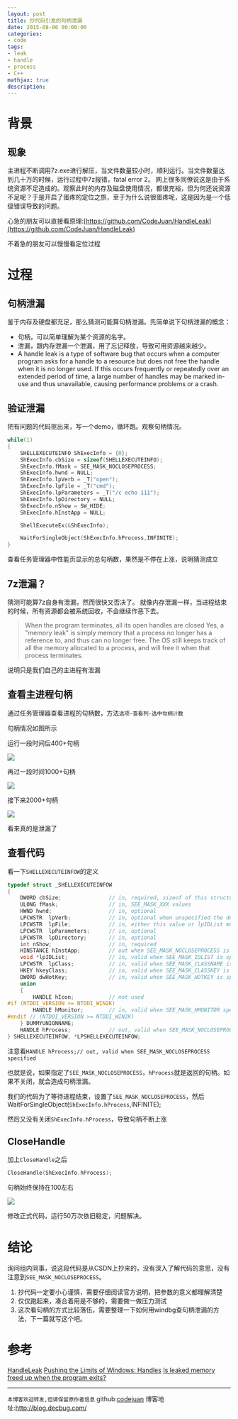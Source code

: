 ```yaml
---
layout: post
title: 抄代码引发的句柄泄漏
date: 2015-08-06 00:00:00
categories:
- code
tags: 
- leak
- handle
- process
- C++
mathjax: true
description: 
---
```



# 背景

## 现象
主进程不断调用7z.exe进行解压，当文件数量较小时，顺利运行。当文件数量达到几十万的时候，运行过程中7z报错，fatal error 2。
网上很多同僚说这是由于系统资源不足造成的。观察此时的内存及磁盘使用情况，都很充裕，但为何还说资源不足呢？于是开启了蛋疼的定位之旅，至于为什么说很蛋疼呢，这是因为是一个低级错误导致的问题。

心急的朋友可以直接看原理:[https://github.com/CodeJuan/HandleLeak](https://github.com/CodeJuan/HandleLeak)

不着急的朋友可以慢慢看定位过程

<!--more-->

# 过程

## 句柄泄漏

鉴于内存及硬盘都充足，那么猜测可能算句柄泄漏。先简单说下句柄泄漏的概念：

- 句柄，可以简单理解为某个资源的名字。
- 泄漏，跟内存泄漏一个泄漏，用了忘记释放，导致可用资源越来越少。
- A handle leak is a type of software bug that occurs when a computer program asks for a handle to a resource but does not free the handle when it is no longer used. If this occurs frequently or repeatedly over an extended period of time, a large number of handles may be marked in-use and thus unavailable, causing performance problems or a crash.

## 验证泄漏

把有问题的代码抠出来，写一个demo，循环跑。观察句柄情况。

```cpp
while(1)
{
    SHELLEXECUTEINFO ShExecInfo = {0};
    ShExecInfo.cbSize = sizeof(SHELLEXECUTEINFO);
    ShExecInfo.fMask = SEE_MASK_NOCLOSEPROCESS;
    ShExecInfo.hwnd = NULL;
    ShExecInfo.lpVerb = _T("open");
    ShExecInfo.lpFile = _T("cmd");
    ShExecInfo.lpParameters = _T("/c echo 111");
    ShExecInfo.lpDirectory = NULL;
    ShExecInfo.nShow = SW_HIDE;
    ShExecInfo.hInstApp = NULL;

    ShellExecuteEx(&ShExecInfo);

    WaitForSingleObject(ShExecInfo.hProcess,INFINITE); 
}
```

查看任务管理器中性能页显示的总句柄数，果然是不停在上涨，说明猜测成立

## 7z泄漏？

猜测可能算7z自身有泄漏，然而很快又否决了。
就像内存泄漏一样，当进程结束的时候，所有资源都会被系统回收，不会继续作恶下去。

> When the program terminates, all its open handles are closed
> Yes, a "memory leak" is simply memory that a process no longer has a reference to, and thus can no longer free. The OS still keeps track of all the memory allocated to a process, and will free it when that process terminates.

说明只是我们自己的主进程有泄漏

## 查看主进程句柄

通过任务管理器查看进程的句柄数，方法`选项-查看列-选中句柄计数`

句柄情况如图所示

运行一段时间后400+句柄

![](https://github.com/CodeJuan/HandleLeak/raw/master/pic/Leak1.JPG)

再过一段时间1000+句柄

![](https://github.com/CodeJuan/HandleLeak/raw/master/pic/Leak2.JPG)

接下来2000+句柄

![](https://github.com/CodeJuan/HandleLeak/raw/master/pic/Leak3.JPG)

看来真的是泄漏了

## 查看代码

看一下`SHELLEXECUTEINFOW`的定义
```cpp
typedef struct _SHELLEXECUTEINFOW
{
    DWORD cbSize;               // in, required, sizeof of this structure
    ULONG fMask;                // in, SEE_MASK_XXX values
    HWND hwnd;                  // in, optional
    LPCWSTR  lpVerb;            // in, optional when unspecified the default verb is choosen
    LPCWSTR  lpFile;            // in, either this value or lpIDList must be specified
    LPCWSTR  lpParameters;      // in, optional
    LPCWSTR  lpDirectory;       // in, optional
    int nShow;                  // in, required
    HINSTANCE hInstApp;         // out when SEE_MASK_NOCLOSEPROCESS is specified
    void *lpIDList;             // in, valid when SEE_MASK_IDLIST is specified, PCIDLIST_ABSOLUTE, for use with SEE_MASK_IDLIST & SEE_MASK_INVOKEIDLIST
    LPCWSTR  lpClass;           // in, valid when SEE_MASK_CLASSNAME is specified
    HKEY hkeyClass;             // in, valid when SEE_MASK_CLASSKEY is specified
    DWORD dwHotKey;             // in, valid when SEE_MASK_HOTKEY is specified
    union
    {
        HANDLE hIcon;           // not used
#if (NTDDI_VERSION >= NTDDI_WIN2K)
        HANDLE hMonitor;        // in, valid when SEE_MASK_HMONITOR specified
#endif // (NTDDI_VERSION >= NTDDI_WIN2K)
    } DUMMYUNIONNAME;
    HANDLE hProcess;            // out, valid when SEE_MASK_NOCLOSEPROCESS specified
} SHELLEXECUTEINFOW, *LPSHELLEXECUTEINFOW;
```

注意看`HANDLE hProcess;// out, valid when SEE_MASK_NOCLOSEPROCESS specified`

也就是说，如果指定了`SEE_MASK_NOCLOSEPROCESS`，`hProcess`就是返回的句柄。如果不关闭，就会造成句柄泄漏。

我们的代码为了等待进程结束，设置了`SEE_MASK_NOCLOSEPROCESS`，然后WaitForSingleObject(`ShExecInfo.hProcess`,INFINITE); 

然后又没有关闭`ShExecInfo.hProcess`，导致句柄不断上涨

## CloseHandle
加上`CloseHandle`之后 
```cpp
CloseHandle(ShExecInfo.hProcess);
```

句柄始终保持在100左右

![](https://github.com/CodeJuan/HandleLeak/raw/master/pic/CloseHandle.JPG)

修改正式代码，运行50万次依旧稳定，问题解决。




# 结论
询问组内同事，说这段代码是从CSDN上抄来的，没有深入了解代码的意思，没有注意到`SEE_MASK_NOCLOSEPROCESS`。
1. 抄代码一定要小心谨慎，需要仔细阅读官方说明，把参数的意义都理解清楚
2. 仅仅跑起来，凑合着用是不够的，需要做一做压力测试
3. 这次看句柄的方式比较落伍，需要整理一下如何用windbg查句柄泄漏的方法，下一篇就写这个吧。

# 参考
[HandleLeak](https://en.wikipedia.org/wiki/Handle_leak)
[Pushing the Limits of Windows: Handles](http://blogs.technet.com/b/markrussinovich/archive/2009/09/29/3283844.aspx)
[Is leaked memory freed up when the program exits?](http://stackoverflow.com/questions/2975831/is-leaked-memory-freed-up-when-the-program-exits)

-----------------------

`本博客欢迎转发,但请保留原作者信息`
github:[codejuan](https://github.com/CodeJuan)
博客地址:http://blog.decbug.com/

